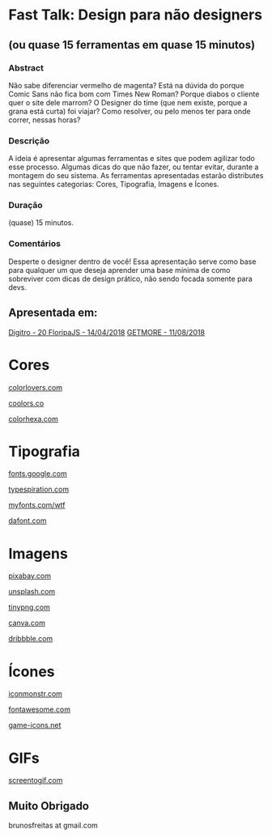 # Fast Talk: Design para não designers
## (ou quase 15 ferramentas em quase 15 minutos)

### Abstract
Não sabe diferenciar vermelho de magenta? Está na dúvida do porque Comic Sans não fica bom com Times New Roman? Porque diabos o cliente quer o site dele marrom? O Designer do time (que nem existe, porque a grana está curta) foi viajar? Como resolver, ou pelo menos ter para onde correr, nessas horas?

### Descrição
A ideia é apresentar algumas ferramentas e sites que podem agilizar todo esse processo. Algumas dicas do que não fazer, ou tentar evitar, durante a montagem do seu sistema. As ferramentas apresentadas estarão distributes nas seguintes categorias: Cores, Tipografia, Imagens e Ícones.

### Duração
(quase) 15 minutos.

### Comentários
Desperte o designer dentro de você! Essa apresentação serve como base para qualquer um que deseja aprender uma base mínima de como sobreviver com dicas de design prático, não sendo focada somente para devs.

## Apresentada em:
[Digitro - 20 FloripaJS - 14/04/2018](https://github.com/floripajs/talks/issues/10#issuecomment-377664590)
[GETMORE - 11/08/2018](https://getmore.com.br)

# Cores

[colorlovers.com](colorlovers.com)

[coolors.co](coolors.co)

[colorhexa.com](colorhexa.com)

# Tipografia

[fonts.google.com](fonts.google.com)

[typespiration.com](typespiration.com)

[myfonts.com/wtf](myfonts.com/wtf)

[dafont.com](dafont.com)

# Imagens
[pixabay.com](pixabay.com)

[unsplash.com](unsplash.com)

[tinypng.com](tinypng.com)

[canva.com](canva.com)

[dribbble.com](dribbble.com)

# Ícones
[iconmonstr.com](iconmonstr.com)

[fontawesome.com](fontawesome.com)

[game-icons.net](game-icons.net)

# GIFs
[screentogif.com](screentogif.com)

## Muito Obrigado
brunosfreitas at gmail.com
